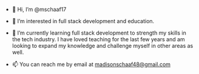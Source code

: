 - 👋 Hi, I’m @mschaaf17
- 👀 I’m interested in full stack development and education.
- 🌱 I’m currently learning full stack development to strength my skills in the tech industry. I have loved teaching for the last few years and am looking to expand my knowledge and challenge myself in other areas as well. 

- 📫 You can reach me by email at madisonschaaf48@gmail.com

<!---
mschaaf17/mschaaf17 is a ✨ special ✨ repository because its `README.md` (this file) appears on your GitHub profile.
You can click the Preview link to take a look at your changes.
--->
